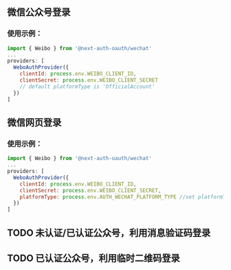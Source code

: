 ## 微信公众号登录

### 使用示例：

```javascript
import { Weibo } from '@next-auth-oauth/wechat'
...
providers: [
  WeboAuthProvider({
    clientId: process.env.WEIBO_CLIENT_ID,
    clientSecret: process.env.WEIBO_CLIENT_SECRET
    // default platformType is 'OfficialAccount'
  })
]
```

## 微信网页登录

### 使用示例：

```javascript
import { Weibo } from '@next-auth-oauth/wechat'
...
providers: [
  WeboAuthProvider({
    clientId: process.env.WEIBO_CLIENT_ID,
    clientSecret: process.env.WEIBO_CLIENT_SECRET,
    platformType: process.env.AUTH_WECHAT_PLATFORM_TYPE //set platformType: WebsiteApp
  })
]
```

## TODO 未认证/已认证公众号，利用消息验证码登录

## TODO 已认证公众号，利用临时二维码登录
